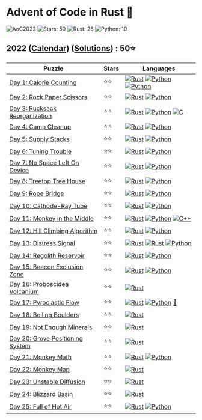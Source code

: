 # Advent of Code in Rust 🦀

![AoC2022](https://img.shields.io/badge/Advent_of_Code-2022-8A2BE2)
![Stars: 50](https://img.shields.io/badge/Stars-50⭐-blue)
![Rust: 26](https://img.shields.io/badge/Rust-26-cyan?logo=Rust)
![Python: 19](https://img.shields.io/badge/Python-19-cyan?logo=Python)

## 2022 ([Calendar](https://adventofcode.com/2022)) ([Solutions](../2022/)) : 50⭐

Puzzle                                                                   | Stars | Languages
------------------------------------------------------------------------ | ----- | -----------
[Day 1: Calorie Counting](https://adventofcode.com/2022/day/1)           | ⭐⭐  | [![Rust](../scripts/assets/rust.png)](../2022/day1/day1.rs) [![Python](../scripts/assets/python.png)](../2022/day1/day1_oneliner.py) [![Python](../scripts/assets/python.png)](../2022/day1/day1.py)
[Day 2: Rock Paper Scissors](https://adventofcode.com/2022/day/2)        | ⭐⭐  | [![Rust](../scripts/assets/rust.png)](../2022/day2/day2.rs) [![Python](../scripts/assets/python.png)](../2022/day2/day2.py)
[Day 3: Rucksack Reorganization](https://adventofcode.com/2022/day/3)    | ⭐⭐  | [![Rust](../scripts/assets/rust.png)](../2022/day3/day3.rs) [![Python](../scripts/assets/python.png)](../2022/day3/day3.py) [![C](../scripts/assets/c.png)](../2022/day3/day3.c)
[Day 4: Camp Cleanup](https://adventofcode.com/2022/day/4)               | ⭐⭐  | [![Rust](../scripts/assets/rust.png)](../2022/day4/day4.rs) [![Python](../scripts/assets/python.png)](../2022/day4/day4.py)
[Day 5: Supply Stacks](https://adventofcode.com/2022/day/5)              | ⭐⭐  | [![Rust](../scripts/assets/rust.png)](../2022/day5/day5.rs) [![Python](../scripts/assets/python.png)](../2022/day5/day5.py)
[Day 6: Tuning Trouble](https://adventofcode.com/2022/day/6)             | ⭐⭐  | [![Rust](../scripts/assets/rust.png)](../2022/day6/day6.rs) [![Python](../scripts/assets/python.png)](../2022/day6/day6.py)
[Day 7: No Space Left On Device](https://adventofcode.com/2022/day/7)    | ⭐⭐  | [![Rust](../scripts/assets/rust.png)](../2022/day7/day7.rs) [![Python](../scripts/assets/python.png)](../2022/day7/day7.py)
[Day 8: Treetop Tree House](https://adventofcode.com/2022/day/8)         | ⭐⭐  | [![Rust](../scripts/assets/rust.png)](../2022/day8/day8.rs) [![Python](../scripts/assets/python.png)](../2022/day8/day8.py)
[Day 9: Rope Bridge](https://adventofcode.com/2022/day/9)                | ⭐⭐  | [![Rust](../scripts/assets/rust.png)](../2022/day9/day9.rs) [![Python](../scripts/assets/python.png)](../2022/day9/day9.py)
[Day 10: Cathode-Ray Tube](https://adventofcode.com/2022/day/10)         | ⭐⭐  | [![Rust](../scripts/assets/rust.png)](../2022/day10/day10.rs) [![Python](../scripts/assets/python.png)](../2022/day10/day10.py)
[Day 11: Monkey in the Middle](https://adventofcode.com/2022/day/11)     | ⭐⭐  | [![Rust](../scripts/assets/rust.png)](../2022/day11/day11.rs) [![Python](../scripts/assets/python.png)](../2022/day11/day11.py) [![C++](../scripts/assets/cpp.png)](../2022/day11/day11.cpp)
[Day 12: Hill Climbing Algorithm](https://adventofcode.com/2022/day/12)  | ⭐⭐  | [![Rust](../scripts/assets/rust.png)](../2022/day12/day12.rs) [![Python](../scripts/assets/python.png)](../2022/day12/day12.py)
[Day 13: Distress Signal](https://adventofcode.com/2022/day/13)          | ⭐⭐  | [![Rust](../scripts/assets/rust.png)](../2022/day13/day13.rs) [![Rust](../scripts/assets/rust.png)](../2022/day13_pest/day13.rs) [![Python](../scripts/assets/python.png)](../2022/day13_pest/day13.py)
[Day 14: Regolith Reservoir](https://adventofcode.com/2022/day/14)       | ⭐⭐  | [![Rust](../scripts/assets/rust.png)](../2022/day14/day14.rs) [![Python](../scripts/assets/python.png)](../2022/day14/day14.py)
[Day 15: Beacon Exclusion Zone](https://adventofcode.com/2022/day/15)    | ⭐⭐  | [![Rust](../scripts/assets/rust.png)](../2022/day15/day15.rs) [![Python](../scripts/assets/python.png)](../2022/day15/day15.py)
[Day 16: Proboscidea Volcanium](https://adventofcode.com/2022/day/16)    | ⭐⭐  | [![Rust](../scripts/assets/rust.png)](../2022/day16/day16.rs)
[Day 17: Pyroclastic Flow](https://adventofcode.com/2022/day/17)         | ⭐⭐  | [![Rust](../scripts/assets/rust.png)](../2022/day17/day17.rs) [![Python](../scripts/assets/python.png)](../2022/day17/day17.py) [🎁](../2022/day17/README.md)
[Day 18: Boiling Boulders](https://adventofcode.com/2022/day/18)         | ⭐⭐  | [![Rust](../scripts/assets/rust.png)](../2022/day18/day18.rs)
[Day 19: Not Enough Minerals](https://adventofcode.com/2022/day/19)      | ⭐⭐  | [![Rust](../scripts/assets/rust.png)](../2022/day19/day19.rs)
[Day 20: Grove Positioning System](https://adventofcode.com/2022/day/20) | ⭐⭐  | [![Rust](../scripts/assets/rust.png)](../2022/day20/day20.rs)
[Day 21: Monkey Math](https://adventofcode.com/2022/day/21)              | ⭐⭐  | [![Rust](../scripts/assets/rust.png)](../2022/day21/day21.rs) [![Python](../scripts/assets/python.png)](../2022/day21/day21.py)
[Day 22: Monkey Map](https://adventofcode.com/2022/day/22)               | ⭐⭐  | [![Rust](../scripts/assets/rust.png)](../2022/day22/day22.rs)
[Day 23: Unstable Diffusion](https://adventofcode.com/2022/day/23)       | ⭐⭐  | [![Rust](../scripts/assets/rust.png)](../2022/day23/day23.rs)
[Day 24: Blizzard Basin](https://adventofcode.com/2022/day/24)           | ⭐⭐  | [![Rust](../scripts/assets/rust.png)](../2022/day24/day24.rs)
[Day 25: Full of Hot Air](https://adventofcode.com/2022/day/25)          | ⭐⭐  | [![Rust](../scripts/assets/rust.png)](../2022/day25/day25.rs) [![Python](../scripts/assets/python.png)](../2022/day25/day25.py)
